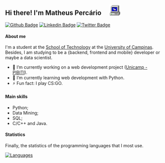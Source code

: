 ## Hi there! I'm Matheus Percário &nbsp;&nbsp;&nbsp; <img src="https://github.com/TheDudeThatCode/TheDudeThatCode/blob/master/Assets/PC.gif" width="38">

[![Github Badge](https://img.shields.io/badge/-Github-000?style=flat-square&logo=Github&logoColor=white&link=https://github.com/matheuspercario)](https://github.com/matheuspercario)
[![Linkedin Badge](https://img.shields.io/badge/-LinkedIn-blue?style=flat-square&logo=Linkedin&logoColor=white&link=https://www.linkedin.com/in/matheuspercario/)](https://www.linkedin.com/in/matheus-percario-757868169/)
[![Twitter Badge](https://img.shields.io/badge/-Twitter-1ca0f1?style=flat-square&labelColor=1ca0f1&logo=twitter&logoColor=white&link=https://twitter.com/fagnerpsantos)](https://twitter.com/matheuspercario)


#### About me
I'm a student at the [School of Technology](https://www.ft.unicamp.br) at the [University of Campinas](https://www.unicamp.br). Besides, I am studying to be a {backend, frontend and mobile} developer or maybe a data scientist.

- 🔭 I’m currently working on a web development project ([Unicamp - PIBITI](https://www.prp.unicamp.br/pt-br/pibiti)).
- 🌱 I’m currently learning web development with Python.
- ⚡ Fun fact: I play CS:GO.



#### Main skills
- Python;
- Data Mining;
- SQL;
- C/C++ and Java.



#### Statistics
Finally, the statistics of the programming languages ​​that I most use.

[![Languages](https://github-readme-stats.vercel.app/api/top-langs/?username=matheuspercario&layout=compact)](https://github.com/matheuspercario)


<!--
- 🔭 I’m currently working on ...
- 🌱 I’m currently learning ...
- 👯 I’m looking to collaborate on ...
- 🤔 I’m looking for help with ...
- 💬 Ask me about ...
- 📫 How to reach me: ...
- 😄 Pronouns: ...
- ⚡ Fun fact: ...
-->

